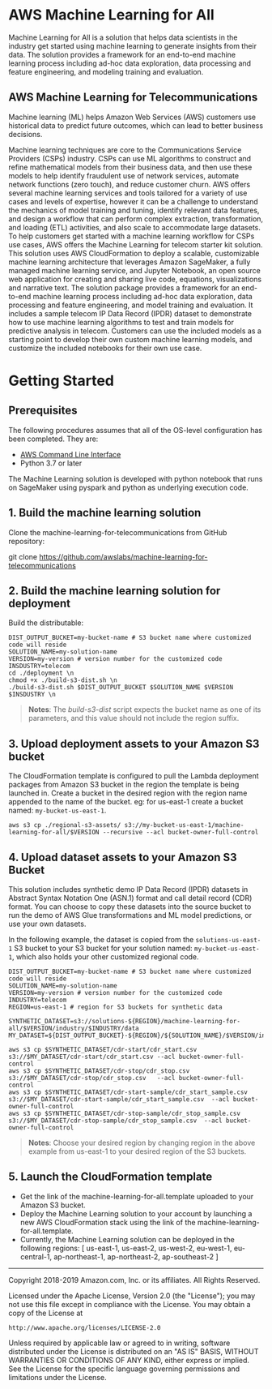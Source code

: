 # AWS Machine Learning for All

Machine Learning for All is a solution that helps data scientists in the industry get started using machine learning to generate insights from their data. The solution provides a framework for an end-to-end machine learning process including ad-hoc data exploration, data processing and feature engineering, and modeling training and evaluation.

## AWS Machine Learning for Telecommunications
Machine learning (ML) helps Amazon Web Services (AWS) customers use historical data to predict future outcomes, which can lead to better business decisions. 

Machine learning techniques are core to the Communications Service Providers (CSPs) industry. CSPs can use ML algorithms to construct and refine mathematical models from their business data, and then use these models to help identify fraudulent use of network services, automate network functions (zero touch), and reduce customer churn. 
AWS offers several machine learning services and tools tailored for a variety of use cases and levels of expertise, however it can be a challenge to understand the mechanics of model training and tuning, identify relevant data features, and design a workflow that can perform complex extraction, transformation, and loading (ETL) activities, and also scale to accommodate large datasets. 
To help customers get started with a machine learning workflow for CSPs use cases, AWS offers the Machine Learning for telecom starter kit solution. This solution uses AWS CloudFormation to deploy a scalable, customizable machine learning architecture that leverages Amazon SageMaker, a fully managed machine learning service, and Jupyter Notebook, an open source web application for creating and sharing live code, equations, visualizations and narrative text. 
The solution package provides a framework for an end-to-end machine learning process including ad-hoc data exploration, data processing and feature engineering, and model training and evaluation. It includes a sample telecom IP Data Record (IPDR) dataset to demonstrate how to use machine learning algorithms to test and train models for predictive analysis in telecom. Customers can use the included models as a starting point to develop their own custom machine learning models, and customize the included notebooks for their own use case.  

# Getting Started
## Prerequisites
The following procedures assumes that all of the OS-level configuration has been completed. They are:

* [AWS Command Line Interface](https://aws.amazon.com/cli/)
* Python 3.7 or later

The Machine Learning solution is developed with python notebook that runs on SageMaker using pyspark and python as underlying execution code.

## 1. Build the machine learning solution

Clone the machine-learning-for-telecommunications from GitHub repository:

git clone https://github.com/awslabs/machine-learning-for-telecommunications

## 2. Build the machine learning solution for deployment
Build the distributable:
```
DIST_OUTPUT_BUCKET=my-bucket-name # S3 bucket name where customized code will reside
SOLUTION_NAME=my-solution-name
VERSION=my-version # version number for the customized code
INSDUSTRY=telecom
cd ./deployment \n
chmod +x ./build-s3-dist.sh \n
./build-s3-dist.sh $DIST_OUTPUT_BUCKET $SOLUTION_NAME $VERSION $INSDUSTRY \n
```

> **Notes**: The _build-s3-dist_ script expects the bucket name as one of its parameters, and this value should not include the region suffix.

## 3. Upload deployment assets to your Amazon S3 bucket

The CloudFormation template is configured to pull the Lambda deployment packages from Amazon S3 bucket in the region the template is being launched in. Create a bucket in the desired region with the region name appended to the name of the bucket. eg: for us-east-1 create a bucket named: ```my-bucket-us-east-1```.
```
aws s3 cp ./regional-s3-assets/ s3://my-bucket-us-east-1/machine-learning-for-all/$VERSION --recursive --acl bucket-owner-full-control
```

## 4. Upload dataset assets to your Amazon S3 Bucket

This solution includes synthetic demo IP Data Record (IPDR) datasets in Abstract Syntax Notation One (ASN.1) format and call detail record (CDR) format. You can choose to copy these datasets into the source bucket to run the demo of AWS Glue transformations and ML model predictions, or use your own datasets.

In the following example, the dataset is copied from the ```solutions-us-east-1``` S3 bucket to your S3 bucket for your solution named: ```my-bucket-us-east-1```, which also holds your other customized regional code.

```
DIST_OUTPUT_BUCKET=my-bucket-name # S3 bucket name where customized code will reside
SOLUTION_NAME=my-solution-name
VERSION=my-version # version number for the customized code
INDUSTRY=telecom
REGION=us-east-1 # region for S3 buckets for synthetic data

SYNTHETIC_DATASET=s3://solutions-${REGION}/machine-learning-for-all/$VERSION/industry/$INDUSTRY/data
MY_DATASET=${DIST_OUTPUT_BUCKET}-${REGION}/${SOLUTION_NAME}/$VERSION/industry/$INDUSTRY/data

aws s3 cp $SYNTHETIC_DATASET/cdr-start/cdr_start.csv s3://$MY_DATASET/cdr-start/cdr_start.csv --acl bucket-owner-full-control
aws s3 cp $SYNTHETIC_DATASET/cdr-stop/cdr_stop.csv s3://$MY_DATASET/cdr-stop/cdr_stop.csv   --acl bucket-owner-full-control
aws s3 cp $SYNTHETIC_DATASET/cdr-start-sample/cdr_start_sample.csv  s3://$MY_DATASET/cdr-start-sample/cdr_start_sample.csv  --acl bucket-owner-full-control
aws s3 cp $SYNTHETIC_DATASET/cdr-stop-sample/cdr_stop_sample.csv  s3://$MY_DATASET/cdr-stop-sample/cdr_stop_sample.csv  --acl bucket-owner-full-control
```

 > **Notes**: Choose your desired region by changing region in the above example from us-east-1 to your desired region of the S3 buckets.

## 5. Launch the CloudFormation template

* Get the link of the machine-learning-for-all.template uploaded to your Amazon S3 bucket.
* Deploy the Machine Learning solution to your account by launching a new AWS CloudFormation stack using the link of the machine-learning-for-all.template.
* Currently, the Machine Learning solution can be deployed in the following regions: [ us-east-1, us-east-2, us-west-2, eu-west-1, eu-central-1, ap-northeast-1, ap-northeast-2, ap-southeast-2 ]

***

Copyright 2018-2019 Amazon.com, Inc. or its affiliates. All Rights Reserved.

Licensed under the Apache License, Version 2.0 (the "License");
you may not use this file except in compliance with the License.
You may obtain a copy of the License at

    http://www.apache.org/licenses/LICENSE-2.0

Unless required by applicable law or agreed to in writing, software
distributed under the License is distributed on an "AS IS" BASIS,
WITHOUT WARRANTIES OR CONDITIONS OF ANY KIND, either express or implied.
See the License for the specific language governing permissions and
limitations under the License.
